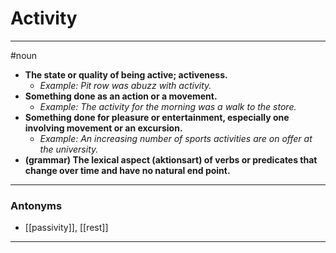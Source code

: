 # Activity
---
#noun
- **The state or quality of being active; activeness.**
	- _Example: Pit row was abuzz with activity._
- **Something done as an action or a movement.**
	- _Example: The activity for the morning was a walk to the store._
- **Something done for pleasure or entertainment, especially one involving movement or an excursion.**
	- _Example: An increasing number of sports activities are on offer at the university._
- **(grammar) The lexical aspect (aktionsart) of verbs or predicates that change over time and have no natural end point.**
---
### Antonyms
- [[passivity]], [[rest]]
---
